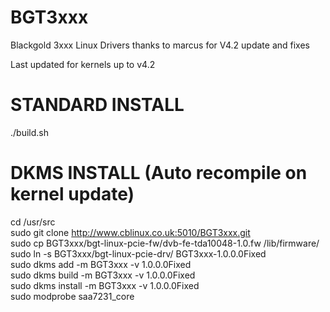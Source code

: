 BGT3xxx
=======

Blackgold 3xxx Linux Drivers
 thanks to marcus for V4.2 update and fixes

Last updated for kernels up to v4.2

STANDARD INSTALL
================
./build.sh  


DKMS INSTALL (Auto recompile on kernel update)
==============================================
cd /usr/src  
sudo git clone http://www.cblinux.co.uk:5010/BGT3xxx.git  
sudo cp BGT3xxx/bgt-linux-pcie-fw/dvb-fe-tda10048-1.0.fw /lib/firmware/  
sudo ln -s  BGT3xxx/bgt-linux-pcie-drv/ BGT3xxx-1.0.0.0Fixed  
sudo dkms add -m BGT3xxx -v 1.0.0.0Fixed  
sudo dkms build -m BGT3xxx -v 1.0.0.0Fixed  
sudo dkms install -m BGT3xxx -v 1.0.0.0Fixed  
sudo modprobe saa7231_core  
